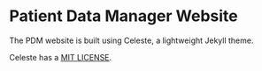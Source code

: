 # Patient Data Manager Website

The PDM website is built using Celeste, a lightweight Jekyll theme.

Celeste has a [MIT LICENSE](https://github.com/nicoelayda/celeste/blob/master/LICENSE).
